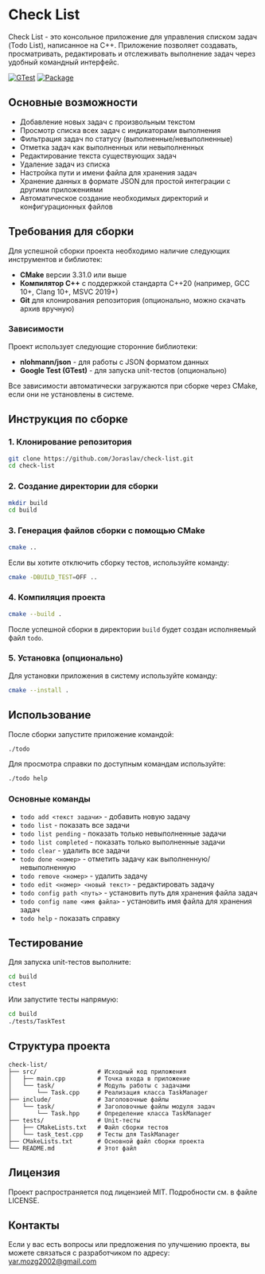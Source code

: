 # Check List

Check List - это консольное приложение для управления списком задач (Todo List), написанное на C++. Приложение позволяет создавать, просматривать, редактировать и отслеживать выполнение задач через удобный командный интерфейс.

[![GTest](https://github.com/Joraslav/check-list/actions/workflows/gtests.yml/badge.svg)](https://github.com/Joraslav/check-list/actions/workflows/gtests.yml)
[![Package](https://github.com/Joraslav/check-list/actions/workflows/package.yml/badge.svg)](https://github.com/Joraslav/check-list/actions/workflows/package.yml)

## Основные возможности

- Добавление новых задач с произвольным текстом
- Просмотр списка всех задач с индикаторами выполнения
- Фильтрация задач по статусу (выполненные/невыполненные)
- Отметка задач как выполненных или невыполненных
- Редактирование текста существующих задач
- Удаление задач из списка
- Настройка пути и имени файла для хранения задач
- Хранение данных в формате JSON для простой интеграции с другими приложениями
- Автоматическое создание необходимых директорий и конфигурационных файлов

## Требования для сборки

Для успешной сборки проекта необходимо наличие следующих инструментов и библиотек:

- **CMake** версии 3.31.0 или выше
- **Компилятор C++** с поддержкой стандарта C++20 (например, GCC 10+, Clang 10+, MSVC 2019+)
- **Git** для клонирования репозитория (опционально, можно скачать архив вручную)

### Зависимости

Проект использует следующие сторонние библиотеки:

- **nlohmann/json** - для работы с JSON форматом данных
- **Google Test (GTest)** - для запуска unit-тестов (опционально)

Все зависимости автоматически загружаются при сборке через CMake, если они не установлены в системе.

## Инструкция по сборке

### 1. Клонирование репозитория

```bash
git clone https://github.com/Joraslav/check-list.git
cd check-list
```

### 2. Создание директории для сборки

```bash
mkdir build
cd build
```

### 3. Генерация файлов сборки с помощью CMake

```bash
cmake ..
```

Если вы хотите отключить сборку тестов, используйте команду:

```bash
cmake -DBUILD_TEST=OFF ..
```

### 4. Компиляция проекта

```bash
cmake --build .
```

После успешной сборки в директории `build` будет создан исполняемый файл `todo`.

### 5. Установка (опционально)

Для установки приложения в систему используйте команду:

```bash
cmake --install .
```

## Использование

После сборки запустите приложение командой:

```bash
./todo
```

Для просмотра справки по доступным командам используйте:

```bash
./todo help
```

### Основные команды

- `todo add <текст задачи>` - добавить новую задачу
- `todo list` - показать все задачи
- `todo list pending` - показать только невыполненные задачи
- `todo list completed` - показать только выполненные задачи
- `todo clear` - удалить все задачи
- `todo done <номер>` - отметить задачу как выполненную/невыполненную
- `todo remove <номер>` - удалить задачу
- `todo edit <номер> <новый текст>` - редактировать задачу
- `todo config path <путь>` - установить путь для хранения файла задач
- `todo config name <имя файла>` - установить имя файла для хранения задач
- `todo help` - показать справку

## Тестирование

Для запуска unit-тестов выполните:

```bash
cd build
ctest
```

Или запустите тесты напрямую:

```bash
cd build
./tests/TaskTest
```

## Структура проекта

```planetext
check-list/
├── src/                 # Исходный код приложения
│   ├── main.cpp         # Точка входа в приложение
│   └── task/            # Модуль работы с задачами
│       └── Task.cpp     # Реализация класса TaskManager
├── include/             # Заголовочные файлы
│   └── task/            # Заголовочные файлы модуля задач
│       └── Task.hpp     # Определение класса TaskManager
├── tests/               # Unit-тесты
│   ├── CMakeLists.txt   # Файл сборки тестов
│   └── task_test.cpp    # Тесты для TaskManager
├── CMakeLists.txt       # Основной файл сборки проекта
└── README.md            # Этот файл
```

## Лицензия

Проект распространяется под лицензией MIT. Подробности см. в файле LICENSE.

## Контакты

Если у вас есть вопросы или предложения по улучшению проекта, вы можете связаться с разработчиком по адресу: <yar.mozg2002@gmail.com>
